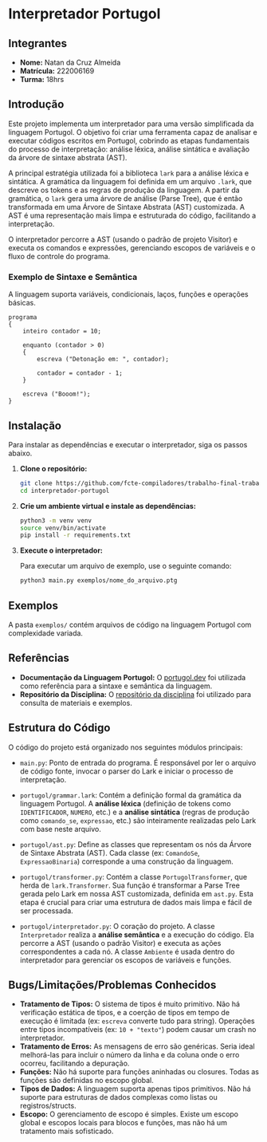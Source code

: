 # Interpretador Portugol

## Integrantes

- **Nome:** Natan da Cruz Almeida
- **Matrícula:** 222006169
- **Turma:** 18hrs

## Introdução

Este projeto implementa um interpretador para uma versão simplificada da linguagem Portugol. O objetivo foi criar uma ferramenta capaz de analisar e executar códigos escritos em Portugol, cobrindo as etapas fundamentais do processo de interpretação: análise léxica, análise sintática e avaliação da árvore de sintaxe abstrata (AST).

A principal estratégia utilizada foi a biblioteca `lark` para a análise léxica e sintática. A gramática da linguagem foi definida em um arquivo `.lark`, que descreve os tokens e as regras de produção da linguagem. A partir da gramática, o `lark` gera uma árvore de análise (Parse Tree), que é então transformada em uma Árvore de Sintaxe Abstrata (AST) customizada. A AST é uma representação mais limpa e estruturada do código, facilitando a interpretação.

O interpretador percorre a AST (usando o padrão de projeto Visitor) e executa os comandos e expressões, gerenciando escopos de variáveis e o fluxo de controle do programa.

### Exemplo de Sintaxe e Semântica

A linguagem suporta variáveis, condicionais, laços, funções e operações básicas.

```portugol
programa 
{
    inteiro contador = 10;
    
    enquanto (contador > 0)
    {
        escreva ("Detonação em: ", contador);
        
        contador = contador - 1;
    }

    escreva ("Booom!");
}
```

## Instalação

Para instalar as dependências e executar o interpretador, siga os passos abaixo.

1.  **Clone o repositório:**
    ```bash
    git clone https://github.com/fcte-compiladores/trabalho-final-trabalho_final_natan.git interpretador-portugol
    cd interpretador-portugol
    ```

2.  **Crie um ambiente virtual e instale as dependências:**
    ```bash
    python3 -m venv venv
    source venv/bin/activate
    pip install -r requirements.txt
    ```

3.  **Execute o interpretador:**

    Para executar um arquivo de exemplo, use o seguinte comando:
    ```bash
    python3 main.py exemplos/nome_do_arquivo.ptg
    ```

## Exemplos

A pasta `exemplos/` contém arquivos de código na linguagem Portugol com complexidade variada.

## Referências

-   **Documentação da Linguagem Portugol:** O [portugol.dev](https://portugol.dev/) foi utilizada como referência para a sintaxe e semântica da linguagem.
-   **Repositório da Disciplina:** O [repositório da disciplina](https://github.com/fcte-compiladores/2025-1) foi utilizado para consulta de materiais e exemplos.

## Estrutura do Código

O código do projeto está organizado nos seguintes módulos principais:

-   `main.py`: Ponto de entrada do programa. É responsável por ler o arquivo de código fonte, invocar o parser do Lark e iniciar o processo de interpretação.

-   `portugol/grammar.lark`: Contém a definição formal da gramática da linguagem Portugol. A **análise léxica** (definição de tokens como `IDENTIFICADOR`, `NUMERO`, etc.) e a **análise sintática** (regras de produção como `comando_se`, `expressao`, etc.) são inteiramente realizadas pelo Lark com base neste arquivo.

-   `portugol/ast.py`: Define as classes que representam os nós da Árvore de Sintaxe Abstrata (AST). Cada classe (ex: `ComandoSe`, `ExpressaoBinaria`) corresponde a uma construção da linguagem.

-   `portugol/transformer.py`: Contém a classe `PortugolTransformer`, que herda de `lark.Transformer`. Sua função é transformar a Parse Tree gerada pelo Lark em nossa AST customizada, definida em `ast.py`. Esta etapa é crucial para criar uma estrutura de dados mais limpa e fácil de ser processada.

-   `portugol/interpretador.py`: O coração do projeto. A classe `Interpretador` realiza a **análise semântica** e a execução do código. Ela percorre a AST (usando o padrão Visitor) e executa as ações correspondentes a cada nó. A classe `Ambiente` é usada dentro do interpretador para gerenciar os escopos de variáveis e funções.

## Bugs/Limitações/Problemas Conhecidos

-   **Tratamento de Tipos:** O sistema de tipos é muito primitivo. Não há verificação estática de tipos, e a coerção de tipos em tempo de execução é limitada (ex: `escreva` converte tudo para string). Operações entre tipos incompatíveis (ex: `10 + "texto"`) podem causar um crash no interpretador.
-   **Tratamento de Erros:** As mensagens de erro são genéricas. Seria ideal melhorá-las para incluir o número da linha e da coluna onde o erro ocorreu, facilitando a depuração.
-   **Funções:** Não há suporte para funções aninhadas ou closures. Todas as funções são definidas no escopo global.
-   **Tipos de Dados:** A linguagem suporta apenas tipos primitivos. Não há suporte para estruturas de dados complexas como listas ou registros/structs.
-   **Escopo:** O gerenciamento de escopo é simples. Existe um escopo global e escopos locais para blocos e funções, mas não há um tratamento mais sofisticado.
